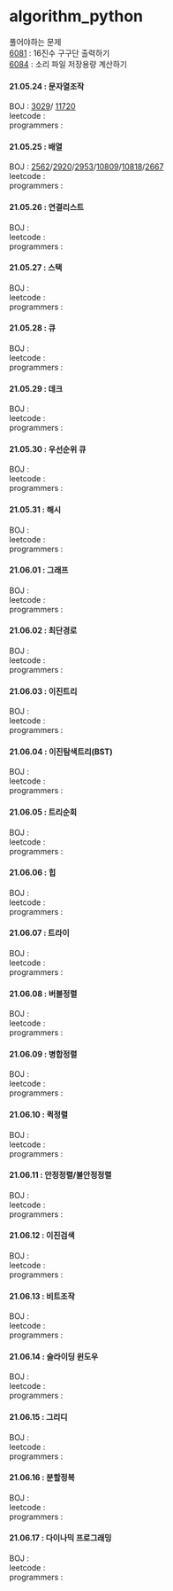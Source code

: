 # algorithm_python
풀어야하는 문제     
[6081](https://www.codeup.kr/problem.php?id=6081) : 16진수 구구단 출력하기  
[6084](https://www.codeup.kr/problem.php?id=6084) : 소리 파일 저장용량 계산하기      


#### 21.05.24 : 문자열조작     
BOJ : [3029](https://www.acmicpc.net/problem/3029)/ [11720](https://www.acmicpc.net/problem/11720)        
leetcode :    
programmers :    
#### 21.05.25 : 배열         
BOJ : [2562](https://www.acmicpc.net/problem/2562)/[2920](https://www.acmicpc.net/problem/2920)/[2953](https://www.acmicpc.net/problem/2953)/[10809](https://www.acmicpc.net/problem/10809)/[10818](https://www.acmicpc.net/problem/10818)/[2667](https://www.acmicpc.net/problem/2667)     
leetcode :    
programmers :    
#### 21.05.26 : 연결리스트                    
BOJ :     
leetcode :    
programmers :    
#### 21.05.27 : 스택   
BOJ :     
leetcode :    
programmers :    
#### 21.05.28 : 큐       
BOJ :     
leetcode :    
programmers :    
#### 21.05.29 : 데크                   
BOJ :     
leetcode :    
programmers :                                  
#### 21.05.30 : 우선순위 큐     
BOJ :     
leetcode :    
programmers :    
#### 21.05.31 : 해시                
BOJ :     
leetcode :    
programmers :    
#### 21.06.01 : 그래프               
BOJ :     
leetcode :    
programmers :    
#### 21.06.02 : 최단경로              
BOJ :     
leetcode :    
programmers :    
#### 21.06.03 : 이진트리                  
BOJ :     
leetcode :    
programmers :    
#### 21.06.04 : 이진탐색트리(BST)                 
BOJ :     
leetcode :    
programmers :    
#### 21.06.05 : 트리순회                  
BOJ :     
leetcode :    
programmers :    
#### 21.06.06 : 힙                     
BOJ :     
leetcode :    
programmers :    
#### 21.06.07 : 트라이                    
BOJ :     
leetcode :    
programmers :    
#### 21.06.08 : 버블정렬            
BOJ :     
leetcode :    
programmers :    
#### 21.06.09 : 병합정렬                 
BOJ :     
leetcode :    
programmers :    
#### 21.06.10 : 퀵정렬                        
BOJ :     
leetcode :    
programmers :    
#### 21.06.11 : 안정정렬/불안정정렬               
BOJ :     
leetcode :    
programmers :    
#### 21.06.12 : 이진검색               
BOJ :     
leetcode :    
programmers :    
#### 21.06.13 : 비트조작                     
BOJ :     
leetcode :    
programmers :              
#### 21.06.14 : 슬라이딩 윈도우               
BOJ :     
leetcode :    
programmers :    
#### 21.06.15 : 그리디                      
BOJ :     
leetcode :    
programmers :    
#### 21.06.16 : 분할정복                 
BOJ :     
leetcode :    
programmers :    
#### 21.06.17 : 다이나믹 프로그래밍                      
BOJ :     
leetcode :    
programmers :    
